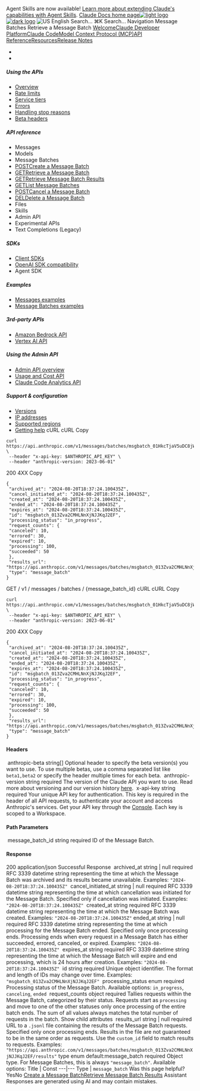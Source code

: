 Agent Skills are now available! [Learn more about extending Claude's capabilities with Agent Skills](/en/docs/agents-and-tools/agent-skills/overview).
[Claude Docs home page![light logo](https://mintcdn.com/anthropic-claude-docs/DcI2Ybid7ZEnFaf0/logo/light.svg?fit=max&auto=format&n=DcI2Ybid7ZEnFaf0&q=85&s=c877c45432515ee69194cb19e9f983a2)![dark logo](https://mintcdn.com/anthropic-claude-docs/DcI2Ybid7ZEnFaf0/logo/dark.svg?fit=max&auto=format&n=DcI2Ybid7ZEnFaf0&q=85&s=f5bb877be0cb3cba86cf6d7c88185216)](/)
![US](https://d3gk2c5xim1je2.cloudfront.net/flags/US.svg)
English
Search...
⌘K
Search...
Navigation
Message Batches
Retrieve a Message Batch
[Welcome](/en/home)[Claude Developer Platform](/en/docs/intro)[Claude Code](/en/docs/claude-code/overview)[Model Context Protocol (MCP)](/en/docs/mcp)[API Reference](/en/api/messages)[Resources](/en/resources/overview)[Release Notes](/en/release-notes/overview)
* [](/en/docs/intro)
* [](/en/api/overview)
##### Using the APIs
 * [Overview](/en/api/overview)
 * [Rate limits](/en/api/rate-limits)
 * [Service tiers](/en/api/service-tiers)
 * [Errors](/en/api/errors)
 * [Handling stop reasons](/en/api/handling-stop-reasons)
 * [Beta headers](/en/api/beta-headers)
##### API reference
 * Messages
 * Models
 * Message Batches
 * [POSTCreate a Message Batch](/en/api/creating-message-batches)
 * [GETRetrieve a Message Batch](/en/api/retrieving-message-batches)
 * [GETRetrieve Message Batch Results](/en/api/retrieving-message-batch-results)
 * [GETList Message Batches](/en/api/listing-message-batches)
 * [POSTCancel a Message Batch](/en/api/canceling-message-batches)
 * [DELDelete a Message Batch](/en/api/deleting-message-batches)
 * Files
 * Skills
 * Admin API
 * Experimental APIs
 * Text Completions (Legacy)
##### SDKs
 * [Client SDKs](/en/api/client-sdks)
 * [OpenAI SDK compatibility](/en/api/openai-sdk)
 * Agent SDK
##### Examples
 * [Messages examples](/en/api/messages-examples)
 * [Message Batches examples](/en/api/messages-batch-examples)
##### 3rd-party APIs
 * [Amazon Bedrock API](/en/api/claude-on-amazon-bedrock)
 * [Vertex AI API](/en/api/claude-on-vertex-ai)
##### Using the Admin API
 * [Admin API overview](/en/api/administration-api)
 * [Usage and Cost API](/en/api/usage-cost-api)
 * [Claude Code Analytics API](/en/api/claude-code-analytics-api)
##### Support & configuration
 * [Versions](/en/api/versioning)
 * [IP addresses](/en/api/ip-addresses)
 * [Supported regions](/en/api/supported-regions)
 * [Getting help](/en/api/getting-help)
cURL
cURL
Copy
```
curl https://api.anthropic.com/v1/messages/batches/msgbatch_01HkcTjaV5uDC8jWR4ZsDV8d \
 --header "x-api-key: $ANTHROPIC_API_KEY" \
 --header "anthropic-version: 2023-06-01"
```
200
4XX
Copy
```
{
 "archived_at": "2024-08-20T18:37:24.100435Z",
 "cancel_initiated_at": "2024-08-20T18:37:24.100435Z",
 "created_at": "2024-08-20T18:37:24.100435Z",
 "ended_at": "2024-08-20T18:37:24.100435Z",
 "expires_at": "2024-08-20T18:37:24.100435Z",
 "id": "msgbatch_013Zva2CMHLNnXjNJJKqJ2EF",
 "processing_status": "in_progress",
 "request_counts": {
 "canceled": 10,
 "errored": 30,
 "expired": 10,
 "processing": 100,
 "succeeded": 50
 },
 "results_url": "https://api.anthropic.com/v1/messages/batches/msgbatch_013Zva2CMHLNnXjNJJKqJ2EF/results",
 "type": "message_batch"
}
```
GET
/
v1
/
messages
/
batches
/
{message_batch_id}
cURL
cURL
Copy
```
curl https://api.anthropic.com/v1/messages/batches/msgbatch_01HkcTjaV5uDC8jWR4ZsDV8d \
 --header "x-api-key: $ANTHROPIC_API_KEY" \
 --header "anthropic-version: 2023-06-01"
```
200
4XX
Copy
```
{
 "archived_at": "2024-08-20T18:37:24.100435Z",
 "cancel_initiated_at": "2024-08-20T18:37:24.100435Z",
 "created_at": "2024-08-20T18:37:24.100435Z",
 "ended_at": "2024-08-20T18:37:24.100435Z",
 "expires_at": "2024-08-20T18:37:24.100435Z",
 "id": "msgbatch_013Zva2CMHLNnXjNJJKqJ2EF",
 "processing_status": "in_progress",
 "request_counts": {
 "canceled": 10,
 "errored": 30,
 "expired": 10,
 "processing": 100,
 "succeeded": 50
 },
 "results_url": "https://api.anthropic.com/v1/messages/batches/msgbatch_013Zva2CMHLNnXjNJJKqJ2EF/results",
 "type": "message_batch"
}
```
#### Headers
[​](#parameter-anthropic-beta)
anthropic-beta
string[]
Optional header to specify the beta version(s) you want to use.
To use multiple betas, use a comma separated list like `beta1,beta2` or specify the header multiple times for each beta.
[​](#parameter-anthropic-version)
anthropic-version
string
required
The version of the Claude API you want to use.
Read more about versioning and our version history [here](https://docs.claude.com/en/api/versioning).
[​](#parameter-x-api-key)
x-api-key
string
required
Your unique API key for authentication.
This key is required in the header of all API requests, to authenticate your account and access Anthropic's services. Get your API key through the [Console](https://console.anthropic.com/settings/keys). Each key is scoped to a Workspace.
#### Path Parameters
[​](#parameter-message-batch-id)
message_batch_id
string
required
ID of the Message Batch.
#### Response
200
application/json
Successful Response
[​](#response-archived-at)
archived_at
string<date-time> | null
required
RFC 3339 datetime string representing the time at which the Message Batch was archived and its results became unavailable.
Examples:
`"2024-08-20T18:37:24.100435Z"`
[​](#response-cancel-initiated-at)
cancel_initiated_at
string<date-time> | null
required
RFC 3339 datetime string representing the time at which cancellation was initiated for the Message Batch. Specified only if cancellation was initiated.
Examples:
`"2024-08-20T18:37:24.100435Z"`
[​](#response-created-at)
created_at
string<date-time>
required
RFC 3339 datetime string representing the time at which the Message Batch was created.
Examples:
`"2024-08-20T18:37:24.100435Z"`
[​](#response-ended-at)
ended_at
string<date-time> | null
required
RFC 3339 datetime string representing the time at which processing for the Message Batch ended. Specified only once processing ends.
Processing ends when every request in a Message Batch has either succeeded, errored, canceled, or expired.
Examples:
`"2024-08-20T18:37:24.100435Z"`
[​](#response-expires-at)
expires_at
string<date-time>
required
RFC 3339 datetime string representing the time at which the Message Batch will expire and end processing, which is 24 hours after creation.
Examples:
`"2024-08-20T18:37:24.100435Z"`
[​](#response-id)
id
string
required
Unique object identifier.
The format and length of IDs may change over time.
Examples:
`"msgbatch_013Zva2CMHLNnXjNJJKqJ2EF"`
[​](#response-processing-status)
processing_status
enum<string>
required
Processing status of the Message Batch.
Available options:
`in_progress`,
`canceling`,
`ended`
[​](#response-request-counts)
request_counts
object
required
Tallies requests within the Message Batch, categorized by their status.
Requests start as `processing` and move to one of the other statuses only once processing of the entire batch ends. The sum of all values always matches the total number of requests in the batch.
Show child attributes
[​](#response-results-url)
results_url
string | null
required
URL to a `.jsonl` file containing the results of the Message Batch requests. Specified only once processing ends.
Results in the file are not guaranteed to be in the same order as requests. Use the `custom_id` field to match results to requests.
Examples:
`"https://api.anthropic.com/v1/messages/batches/msgbatch_013Zva2CMHLNnXjNJJKqJ2EF/results"`
[​](#response-type)
type
enum<string>
default:message_batch
required
Object type.
For Message Batches, this is always `"message_batch"`.
Available options: Title | Const 
---|--- 
Type | `message_batch` 
Was this page helpful?
YesNo
[Create a Message Batch](/en/api/creating-message-batches)[Retrieve Message Batch Results](/en/api/retrieving-message-batch-results)
Assistant
Responses are generated using AI and may contain mistakes.